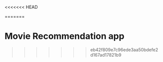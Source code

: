 <<<<<<< HEAD

=======
# Movie Recommendation app


>>>>>>> eb42f809e7c96ede3aa50bdefe2d167ad17821b9
